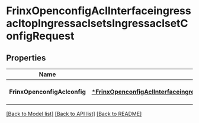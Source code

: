 # FrinxOpenconfigAclInterfaceingressacltopIngressaclsetsIngressaclsetConfigRequest

## Properties
Name | Type | Description | Notes
------------ | ------------- | ------------- | -------------
**FrinxOpenconfigAclconfig** | [***FrinxOpenconfigAclInterfaceingressacltopIngressaclsetsIngressaclsetConfig**](frinx.openconfig.acl.interfaceingressacltop.ingressaclsets.ingressaclset.Config.md) |  | [optional] [default to null]

[[Back to Model list]](../README.md#documentation-for-models) [[Back to API list]](../README.md#documentation-for-api-endpoints) [[Back to README]](../README.md)


